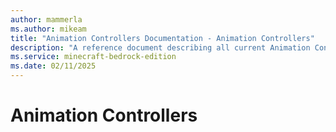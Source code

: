 ```yaml
---
author: mammerla
ms.author: mikeam
title: "Animation Controllers Documentation - Animation Controllers"
description: "A reference document describing all current Animation Controllers"
ms.service: minecraft-bedrock-edition
ms.date: 02/11/2025
---
```


# Animation Controllers

